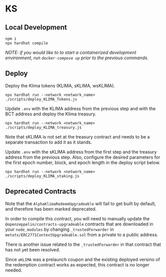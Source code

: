 # KS

## Local Development

```
npm i
npx hardhat compile
```

_NOTE: if you would like to to start a containerized development environment, run `docker-compose up` prior to the previous commands._

## Deploy

Deploy the Klima tokens (KLIMA, sKLIMA, wsKLIMA).
```
npx hardhat run --network <network_name> ./scripts/deploy_KLIMA_Tokens.js
```

Update `.env` with the KLIMA address from the previous step and with the BCT
address and deploy the Klima treasury.
```
npx hardhat run --network <network_name> ./scripts/deploy_KLIMA_treasury.js
```
Note that sKLIMA is not set at the treasury contract and needs to be a separate
transaction to add it as it stands.

Update `.env` with the sKLIMA address from the first step and the treasury
address from the previous step. Also, configure the desired parameters for
the first epoch number, block, and epoch length in the deploy script below.
```
npx hardhat run --network <network_name> ./scripts/deploy_KLIMA_staking.js
```

## Deprecated Contracts

Note that the `AlphaKlimaRedeemUpgradeable` will fail to get built by default, and therefore has been marked deprecated.

In order to compile this contract, you will need to manually update the `@openzeppelin/contracts-upgradeable`
contracts that are downloaded in your `node_modules` by changing `_trustedForwarder`
in `metatx/ERC2771ContextUpgradeable.sol` from a private to a public address.

There is another issue related to the `_trustedForwarder` in that contract that has not yet been resolved.

Since `aKLIMA` was a prelaunch coupon and the existing deployed versino of the redemption contract works as expected, this contract is no longer needed.
